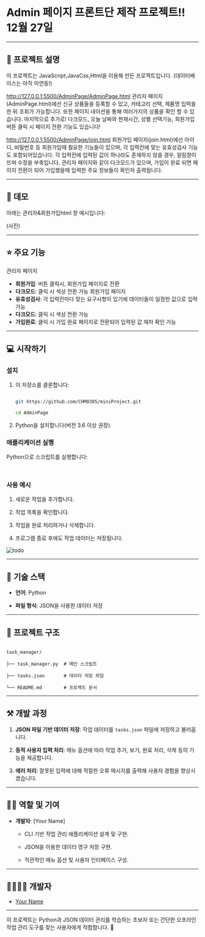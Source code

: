# Admin 페이지 프론트단 제작 프로젝트!! 12월 27일


---



## 📖 프로젝트 설명  

이 프로젝트는 JavaScript,JavaCss,Html을 이용해 만든 프로젝트입니다.
(데이터베이스는 아직 미연동!)

http://127.0.0.1:5500/AdminPage/AdminPage.html
관리자 페이지(AdminPage.html)에선 
신규 상품들을 등록할 수 있고, 카테고리 선택, 제품명 입력을 한 뒤 조회가 가능합니다.
또한 페이지 네이션을 통해 여러가지의 상품을 확인 할 수 있습니다.
마지막으로 추가로! 다크모드, 오늘 날짜와 현재시간, 성별 선택기능, 회원가입 버튼 클릭 시 페이지 전환 기능도 있습니다!


http://127.0.0.1:5500/AdminPage/join.html
회원가입 페이지(join.html)에선
아이디, 비밀번호 등 회원가입때 필요한 기능들이 있으며, 각 입력칸에 맞는 유효성검사 기능도 포함되어있습니다.
각 입력칸에 입력된 값이 하나라도 존재하지 않을 경우, 알림창이 뜨며 수정을 부축입니다.
관리자 페이지와 같이 다크모드가 있으며, 가입이 완료 되면 페이지 전환이 되어 가입했을때
입력한 주요 정보들이 확인차 출력됩니다.




---



## 🐤 데모  



아래는 관리자&회원가입html 창 예시입니다:  




(사진)


---



## ⭐ 주요 기능  
관리자 페이지
- **회원가입**: 버튼 클릭시, 회원가입 페이지로 전환
- **다크모드**: 클릭 시 색상 전환 가능
회원가입 페이지
- **유효성검사**: 각 입력칸마다 맞는 요구사항이 있기에 데이터들이 일정한 값으로 입력 가능
- **다크모드**: 클릭 시 색상 전환 가능
- **가입완료**: 클릭 시 가입 완료 페이지로 전환되어 입력된 값 재차 확인 가능

---



## 💻 시작하기  



### 설치  

1. 이 저장소를 클론합니다:  

   ```bash

   git https://github.com/CHM0305/miniProject.git

   cd AdminPage

   ```



2. Python을 설치합니다(버전 3.6 이상 권장).



### 애플리케이션 실행  

Python으로 스크립트를 실행합니다:  

```bash



```



### 사용 예시  

1. 새로운 작업을 추가합니다.  

2. 작업 목록을 확인합니다.  

3. 작업을 완료 처리하거나 삭제합니다.  

4. 프로그램 종료 후에도 작업 데이터는 저장됩니다.  


![todo](https://github.com/user-attachments/assets/12f83774-04cf-41db-b6a6-5eb32df4db11)

---



## 🔧 기술 스택  

- **언어**: Python  

- **파일 형식**: JSON을 사용한 데이터 저장  



---



## 📂 프로젝트 구조  



```plaintext

task_manager/

├── task_manager.py  # 메인 스크립트

├── tasks.json       # 데이터 저장 파일

└── README.md        # 프로젝트 문서

```



---



## ⚒ 개발 과정  



1. **JSON 파일 기반 데이터 저장**: 작업 데이터를 `tasks.json` 파일에 저장하고 불러옵니다.  

2. **동적 사용자 입력 처리**: 메뉴 옵션에 따라 작업 추가, 보기, 완료 처리, 삭제 등의 기능을 제공합니다.  

3. **에러 처리**: 잘못된 입력에 대해 적절한 오류 메시지를 출력해 사용자 경험을 향상시켰습니다.  



---



## 👨‍💻 역할 및 기여  



- **개발자**: [Your Name]  

    - CLI 기반 작업 관리 애플리케이션 설계 및 구현.  

    - JSON을 이용한 데이터 영구 저장 구현.  

    - 직관적인 메뉴 옵션 및 사용자 인터페이스 구성.  



---



## 👨‍👩‍👧‍👦 개발자  



- [Your Name](https://github.com/yourusername)  



---



이 프로젝트는 Python과 JSON 데이터 관리를 학습하는 초보자 또는 간단한 오프라인 작업 관리 도구를 찾는 사용자에게 적합합니다. 🚀

